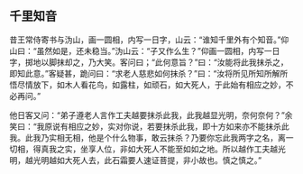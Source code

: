 ##  千里知音

昔王常侍寄书与沩山，画一圆相，内写一日字，山云：“谁知千里外有个知音。”仰山曰：“虽然如是，还未稳当。”沩山云：“子又作么生？”仰画一圆相，内写一日字，掷地以脚抹却之，乃大笑。客问曰；“此何意旨？”曰：“汝能将此我抹杀之，即知此意。”客疑甚，跪问曰：“求老人慈悲如何抹杀？”曰：“汝将所见所知所解所悟尽情放下，如木人看花鸟，如露柱，如顽石，如大死人，于此始有相应之妙，不必再问。”

他日客又问：“弟子遵老人言作工夫越要抹杀此我，此我越显光明，奈何奈何？”余笑曰：“我原说有相应之妙，实对你说，若要抹杀此我，即十方如来亦不能抹杀此我。此我乃实相无相，他是个什么物事，敢云抹杀？乃要你忘此我两字之名，离一切相，得真我之实，坐享人位，非如大死人不能至如如之地。所以越作工夫越光明，越光明越如大死人去，此石霜要人速证菩提，非小故也。慎之慎之。”

